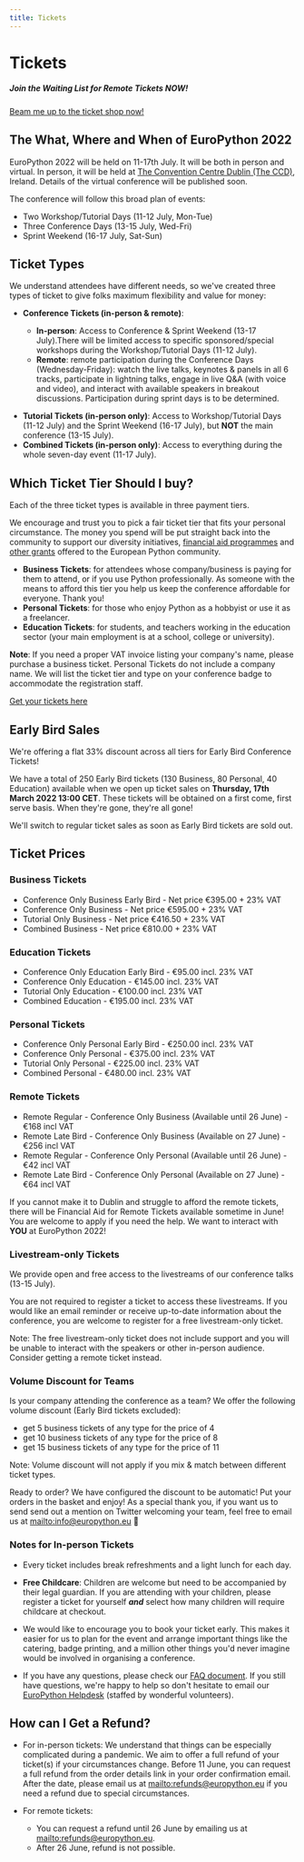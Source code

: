 ```yaml
---
title: Tickets
---
```


# Tickets
  <h5 className = "new"> Join the Waiting List for Remote Tickets NOW!</h5>

<a class="button" href="https://tickets.europython.eu">Beam me up to the ticket shop now!</a>

## The What, Where and When of EuroPython 2022

EuroPython 2022 will be held on 11-17th July. It will be both in person and
virtual. In person, it will be held at
[The Convention Centre Dublin (The CCD)](https://www.theccd.ie/), Ireland.
Details of the virtual conference will be published soon.

The conference will follow this broad plan of events:

-   Two Workshop/Tutorial Days (11-12 July, Mon-Tue)
-   Three Conference Days (13-15 July, Wed-Fri)
-   Sprint Weekend (16-17 July, Sat-Sun)

## Ticket Types

We understand attendees have different needs, so we've created three types of
ticket to give folks maximum flexibility and value for money:

<ul>
<li><b>Conference Tickets (in-person & remote)</b>:</li>
  <ul>
    <li><b>In-person</b>: Access to Conference & Sprint Weekend (13-17 July).There will be limited access to specific sponsored/special workshops during the Workshop/Tutorial Days (11-12 July).</li>
    <li className="new"><b>Remote</b>: remote participation during the Conference Days (Wednesday-Friday): watch the live talks, keynotes & panels in all 6 tracks, participate in lightning talks, engage in live Q&A (with voice and video), and interact with available speakers in breakout discussions. Participation during sprint days is to be determined.</li>
  </ul>
</ul>

-   **Tutorial Tickets (in-person only)**: Access to Workshop/Tutorial Days (11-12 July) and the
    Sprint Weekend (16-17 July), but **NOT** the main conference (13-15 July).
-   **Combined Tickets (in-person only)**: Access to everything during the whole seven-day
    event (11-17 July).

## Which Ticket Tier Should I buy?

Each of the three ticket types is available in three payment tiers.

We encourage and trust you to pick a fair ticket tier that fits your personal
circumstance. The money you spend will be put straight back into the community
to support our diversity initiatives,
[financial aid programmes](/finaid) and
[other grants](https://www.europython-society.org/grants/)
offered to the European Python community.

-   **Business Tickets**: for attendees whose company/business is paying for
    them to attend, or if you use Python professionally. As someone with the
    means to afford this tier you help us keep the conference affordable for
    everyone. Thank you!
-   **Personal Tickets**: for those who enjoy Python as a hobbyist or use it as
    a freelancer.
-   **Education Tickets**: for students, and teachers working in the education
    sector (your main employment is at a school, college or university).

**Note**: If you need a proper VAT invoice listing your company's name, please
purchase a business ticket. Personal Tickets do not include a company name. We
will list the ticket tier and type on your conference badge to accommodate the
registration staff.

<a class="button" href="https://tickets.europython.eu">Get your tickets here</a>

<h2 className="soldout"> Early Bird Sales</h2>

We're offering a flat 33% discount across all tiers for Early Bird Conference
Tickets!

We have a total of 250 Early Bird tickets (130 Business, 80 Personal, 40
Education) available when we open up ticket sales on
**Thursday, 17th March 2022 13:00 CET**. These tickets will be obtained on a
first come, first serve basis. When they're gone, they're all gone!

We'll switch to regular ticket sales as soon as Early Bird tickets are sold
out.

## Ticket Prices

### Business Tickets
<ul>
  <li className="soldout">Conference Only Business Early Bird - Net price €395.00 + 23% VAT </li>
  <li>Conference Only Business - Net price €595.00 + 23% VAT</li>
  <li> Tutorial Only Business - Net price €416.50 + 23% VAT</li>
  <li>Combined Business - Net price €810.00 + 23% VAT</li>

</ul>

### Education Tickets

<ul>
  <li className="soldout"> Conference Only Education Early Bird - €95.00 incl. 23% VAT</li>
  <li> Conference Only Education - €145.00 incl. 23% VAT</li>
  <li> Tutorial Only Education - €100.00 incl. 23% VAT</li>
  <li>Combined Education - €195.00 incl. 23% VAT</li>
</ul>

### Personal Tickets

<ul>
  <li className="soldout">Conference Only Personal Early Bird - €250.00 incl. 23% VAT</li>
 <li>Conference Only Personal - €375.00 incl. 23% VAT</li>
 <li> Tutorial Only Personal - €225.00 incl. 23% VAT</li>
 <li> Combined Personal - €480.00 incl. 23% VAT</li>
</ul>

### Remote Tickets
<ul>
  <li className="new">Remote Regular - Conference Only Business (Available until 26 June) - €168 incl VAT</li>
  <li className="new">Remote Late Bird - Conference Only Business (Available on 27 June) - €256 incl VAT</li>
  <li className="new">Remote Regular - Conference Only Personal (Available until 26 June) - €42 incl VAT</li>
  <li className="new">Remote Late Bird - Conference Only Personal (Available on 27 June) - €64 incl VAT</li>
</ul>  

If you cannot make it to Dublin and struggle to afford the remote tickets, there will be Financial Aid for Remote Tickets available sometime in June! You are welcome to apply if you need the help. We want to interact with **YOU** at EuroPython 2022!

### Livestream-only Tickets
We provide open and free access to the livestreams of our conference talks (13-15 July).

You are not required to register a ticket to access these livestreams. If you would like an email reminder or receive up-to-date information about the conference, you are welcome to register for a free livestream-only ticket.

Note: The free livestream-only ticket does not include support and you will be unable to interact with the speakers or other in-person audience. Consider getting a remote ticket instead.

### Volume Discount for Teams

Is your company attending the conference as a team? We offer the following volume discount (Early Bird tickets excluded):

-   get 5 business tickets of any type for the price of 4
-   get 10 business tickets of any type for the price of 8
-   get 15 business tickets of any type for the price of 11

Note: Volume discount will not apply if you mix & match between different ticket types.

Ready to order? We have configured the discount to be automatic! Put your orders in the basket and enjoy! As a special thank you, if you want us to send send out a mention on Twitter welcoming your team, feel free to email us at <mailto:info@europython.eu> 👐

### Notes for In-person Tickets

-   Every ticket includes break refreshments and a light lunch for each day.

-   **Free Childcare**: Children are welcome but need to be accompanied by their
    legal guardian. If you are attending with your children, please register a
    ticket for yourself **_and_** select how many children will require childcare at checkout.

-   We would like to encourage you to book your ticket early. This makes it easier
    for us to plan for the event and arrange important things like the catering,
    badge printing, and a million other things you'd never imagine would be
    involved in organising a conference.

-   If you have any questions, please check our
    [FAQ document](/faq). If you still have questions,
    we're happy to help so don't hesitate to email our
    [EuroPython Helpdesk](mailto:helpdesk@europython.eu) (staffed by wonderful
    volunteers).


## How can I Get a Refund?

- For in-person tickets: We understand that things can be especially complicated during a pandemic. We aim to offer a full refund of your ticket(s) if your circumstances change. Before 11 June, you can request a full refund from the order details link in your order confirmation email. After the date, please email us at <mailto:refunds@europython.eu> if you need a refund due to special circumstances.

- For remote tickets:
  - You can request a refund until 26 June by emailing us at <mailto:refunds@europython.eu>.
  - After 26 June, refund is not possible.
